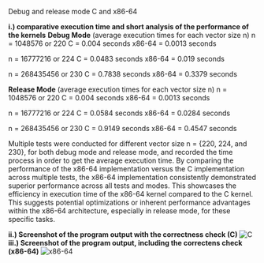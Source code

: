 Debug and release mode C and x86-64

**i.) comparative execution time and short analysis of the performance of the kernels**
**Debug Mode** (average execution times for each vector size n)
n = 1048576 or 220
C = 0.004 seconds
x86-64 = 0.0013 seconds

n = 16777216 or 224
C = 0.0483 seconds
x86-64 = 0.019 seconds

n = 268435456 or 230
C =  0.7838 seconds
x86-64 = 0.3379 seconds

**Release Mode** (average execution times for each vector size n)
n = 1048576 or 220
C = 0.004 seconds
x86-64 = 0.0013 seconds

n = 16777216 or 224
C = 0.0584 seconds
x86-64 = 0.0284 seconds

n = 268435456 or 230
C = 0.9149 seconds
x86-64 = 0.4547 seconds

  Multiple tests were conducted for different vector size n = {220, 224, and 230}, for both debug mode and release mode, and recorded the time process in order to get the average execution time. By comparing the performance of the x86-64 implementation versus the C implementation across multiple tests, the x86-64 implementation consistently demonstrated superior performance across all tests and modes. This showcases the efficiency in execution time of the x86-64 kernel compared to the C kernel. This suggests potential optimizations or inherent performance advantages within the x86-64 architecture, especially in release mode, for these specific tasks.

**ii.) Screenshot of the program output with the correctness check (C)**
![C](https://github.com/Joaquin-Arevalo/x86-to-C-interface-programming-project/assets/160611650/b73b97d0-8dd5-4253-9286-b9fe8368dfcc)
**iii.) Screenshot of the program output, including the correctens check (x86-64)**
![x86-64](https://github.com/Joaquin-Arevalo/x86-to-C-interface-programming-project/assets/160611650/0dcfa821-c011-4cab-8bc6-c7dbe2638f3c)

